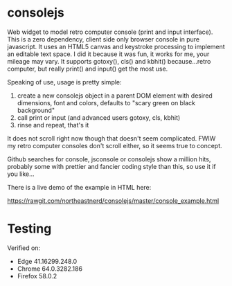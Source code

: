 # consolejs
Web widget to model retro computer console (print and input interface). This is a zero dependency, client side only browser console in pure javascript. It uses an HTML5 canvas and keystroke processing to implement an editable text space. I did it because it was fun, it works for me, your mileage may vary. It supports gotoxy(), cls() and kbhit() because...retro computer, but really print() and input() get the most use.

Speaking of use, usage is pretty simple:

  1) create a new consolejs object in a parent DOM element with desired dimensions, font and colors, defaults to "scary green on black background"
  2) call print or input (and advanced users gotoxy, cls, kbhit)
  3) rinse and repeat, that's it
  
It does not scroll right now though that doesn't seem complicated. FWIW my retro computer consoles don't scroll either, so it seems true to concept.

Github searches for console, jsconsole or consolejs show a million hits, probably some with prettier and fancier coding style than this, so use it if you like...

There is a live demo of the example in HTML here:

https://rawgit.com/northeastnerd/consolejs/master/console_example.html

# Testing
Verified on:
* Edge 41.16299.248.0
* Chrome 64.0.3282.186
* Firefox 58.0.2
